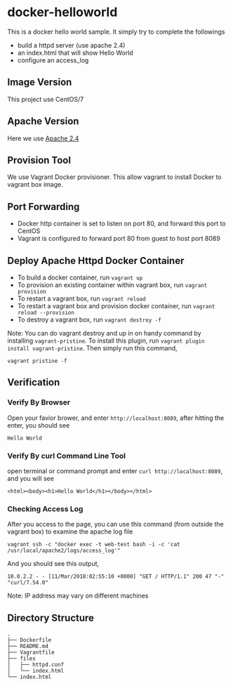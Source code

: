 # docker-helloworld
This is a docker hello world sample. It simply try to complete the followings

* build a httpd server (use apache 2.4)
* an index.html that will show Hello World
* configure an access_log

## Image Version
This project use CentOS/7

## Apache Version
Here we use [Apache 2.4](https://hub.docker.com/_/httpd/)

## Provision Tool
We use Vagrant Docker provisioner. This allow vagrant to install Docker to vagrant box image.

## Port Forwarding

* Docker http container is set to listen on port 80, and forward this port to CentOS
* Vagrant is configured to forward port 80 from guest to host port 8089

## Deploy Apache Httpd Docker Container

* To build a docker container, run ```vagrant up```
* To provision an existing container within vagrant box, run ```vagrant provision```
* To restart a vagrant box, run ```vagrant reload```
* To restart a vagrant box and provision docker container, run ```vagrant reload --provision```
* To destroy a vagrant box, run ```vagrant destroy -f```

Note:
You can do vagrant destroy and up in on handy command by installing ```vagrant-pristine```. To install this plugin, run ```vagrant plugin install vagrant-pristine```. Then simply run this command,

    vagrant pristine -f

## Verification
### Verify By Browser
Open your favior brower, and enter ```http://localhost:8089```, after hitting the enter, you should see

    Hello World

### Verify By curl Command Line Tool
open terminal or command prompt and enter ```curl http://localhost:8089```, and you will see

    <html><body><h1>Hello World</h1></body></html>

### Checking Access Log
After you access to the page, you can use this command (from outside the vagrant box) to examine the apache log file

    vagrant ssh -c "docker exec -t web-test bash -i -c 'cat /usr/local/apache2/logs/access_log'"

And you should see this output,

    10.0.2.2 - - [11/Mar/2018:02:55:10 +0000] "GET / HTTP/1.1" 200 47 "-" "curl/7.54.0"

Note:
IP address may vary on different machines

## Directory Structure
    .
    ├── Dockerfile
    ├── README.md
    ├── Vagrantfile
    ├── files
    │   ├── httpd.conf
    │   └── index.html
    └── index.html
